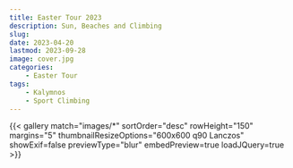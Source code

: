 ```yaml
---
title: Easter Tour 2023
description: Sun, Beaches and Climbing
slug: 
date: 2023-04-20
lastmod: 2023-09-28
image: cover.jpg
categories:
    - Easter Tour
tags:
    - Kalymnos
    - Sport Climbing
---
```


{{< gallery match="images/*" sortOrder="desc" rowHeight="150" margins="5" thumbnailResizeOptions="600x600 q90 Lanczos" showExif=false previewType="blur" embedPreview=true loadJQuery=true >}}